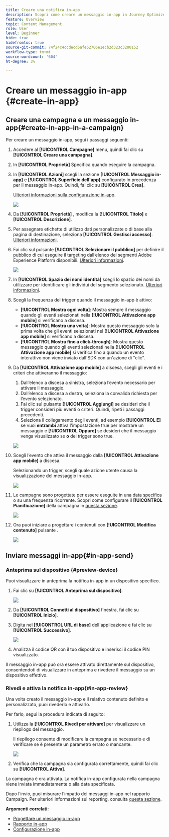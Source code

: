 ```yaml
---
title: Creare una notifica in-app
description: Scopri come creare un messaggio in-app in Journey Optimizer
feature: Overview
topic: Content Management
role: User
level: Beginner
hide: true
hidefromtoc: true
source-git-commit: 74f24c4ccdecd5afe52706e1ecb2d323c3200152
workflow-type: tm+mt
source-wordcount: '604'
ht-degree: 3%

---
```



# Creare un messaggio in-app {#create-in-app}

## Creare una campagna e un messaggio in-app{#create-in-app-in-a-campaign}

Per creare un messaggio in-app, segui i passaggi seguenti:

1. Accedere al **[!UICONTROL Campagne]** menu, quindi fai clic su **[!UICONTROL Creare una campagna]**.

1. In **[!UICONTROL Proprietà]** Specifica quando eseguire la campagna.

1. In **[!UICONTROL Azioni]** scegli la sezione **[!UICONTROL Messaggio in-app]** e **[!UICONTROL Superficie dell&#39;app]** configurato in precedenza per il messaggio in-app. Quindi, fai clic su **[!UICONTROL Crea]**.

   [Ulteriori informazioni sulla configurazione in-app](inapp-configuration.md).

   ![](assets/in_app_create_1.png)

1. Da **[!UICONTROL Proprietà]** , modifica la **[!UICONTROL Titolo]** e **[!UICONTROL Descrizione]**.

1. Per assegnare etichette di utilizzo dati personalizzate o di base alla pagina di destinazione, seleziona **[!UICONTROL Gestisci accesso]**. [Ulteriori informazioni](../administration/object-based-access.md).

1. Fai clic sul pulsante **[!UICONTROL Selezionare il pubblico]** per definire il pubblico di cui eseguire il targeting dall’elenco dei segmenti Adobe Experience Platform disponibili. [Ulteriori informazioni](../segment/about-segments.md).

   ![](assets/in_app_create_2.png)

1. In **[!UICONTROL Spazio dei nomi identità]** scegli lo spazio dei nomi da utilizzare per identificare gli individui del segmento selezionato. [Ulteriori informazioni](../event/about-creating.md#select-the-namespace).

1. Scegli la frequenza del trigger quando il messaggio in-app è attivo:

   * **[!UICONTROL Mostra ogni volta]**: Mostra sempre il messaggio quando gli eventi selezionati nella **[!UICONTROL Attivazione app mobile]** si verificano a discesa.
   * **[!UICONTROL Mostra una volta]**: Mostra questo messaggio solo la prima volta che gli eventi selezionati nel **[!UICONTROL Attivazione app mobile]** si verificano a discesa.
   * **[!UICONTROL Mostra fino a click-through]**: Mostra questo messaggio quando gli eventi selezionati nella **[!UICONTROL Attivazione app mobile]** si verifica fino a quando un evento interattivo non viene inviato dall&#39;SDK con un&#39;azione di &quot;clic&quot;.

1. Da **[!UICONTROL Attivazione app mobile]** a discesa, scegli gli eventi e i criteri che attiveranno il messaggio:

   1. Dall’elenco a discesa a sinistra, seleziona l’evento necessario per attivare il messaggio.
   1. Dall’elenco a discesa a destra, seleziona la convalida richiesta per l’evento selezionato.
   1. Fai clic sul pulsante **[!UICONTROL Aggiungi]** se desideri che il trigger consideri più eventi o criteri. Quindi, ripeti i passaggi precedenti.
   1. Seleziona il collegamento degli eventi, ad esempio **[!UICONTROL E]** se vuoi **entrambi** attiva l&#39;impostazione true per mostrare un messaggio e **[!UICONTROL Oppure]** se desideri che il messaggio venga visualizzato se **o** dei trigger sono true.

   ![](assets/in_app_create_3.png)

1. Scegli l’evento che attiva il messaggio dalla **[!UICONTROL Attivazione app mobile]**
a discesa.

   Selezionando un trigger, scegli quale azione utente causa la visualizzazione del messaggio in-app.

   ![](assets/in_app_create_3.png)

1. Le campagne sono progettate per essere eseguite in una data specifica o su una frequenza ricorrente. Scopri come configurare il **[!UICONTROL Pianificazione]** della campagna in [questa sezione](../campaigns/create-campaign.md#schedule).

   ![](assets/in-app-schedule.png)

1. Ora puoi iniziare a progettare i contenuti con **[!UICONTROL Modifica contenuto]** pulsante .

   ![](assets/in_app_create_4.png)

## Inviare messaggi in-app{#in-app-send}

### Anteprima sul dispositivo {#preview-device}

Puoi visualizzare in anteprima la notifica in-app in un dispositivo specifico.

1. Fai clic su **[!UICONTROL Anteprima sul dispositivo]**.

   ![](assets/in_app_create_6.png)

1. Da **[!UICONTROL Connetti al dispositivo]** finestra, fai clic su **[!UICONTROL Inizio]**.

1. Digita nel **[!UICONTROL URL di base]** dell&#39;applicazione e fai clic su **[!UICONTROL Successivo]**.

   ![](assets/in_app_create_7.png)

1. Analizza il codice QR con il tuo dispositivo e inserisci il codice PIN visualizzato.

Il messaggio in-app può ora essere attivato direttamente sul dispositivo, consentendoti di visualizzare in anteprima e rivedere il messaggio su un dispositivo effettivo.

### Rivedi e attiva la notifica in-app{#in-app-review}

Una volta creato il messaggio in-app e il relativo contenuto definito e personalizzato, puoi rivederlo e attivarlo.

Per farlo, segui la procedura indicata di seguito:

1. Utilizza la **[!UICONTROL Rivedi per attivare]** per visualizzare un riepilogo del messaggio.

   Il riepilogo consente di modificare la campagna se necessario e di verificare se è presente un parametro errato o mancante.

   ![](assets/in_app_create_5.png)

1. Verifica che la campagna sia configurata correttamente, quindi fai clic su **[!UICONTROL Attiva]**.

La campagna è ora attivata. La notifica in-app configurata nella campagna viene inviata immediatamente o alla data specificata.

Dopo l’invio, puoi misurare l’impatto dei messaggi in-app nel rapporto Campaign. Per ulteriori informazioni sul reporting, consulta [questa sezione](inapp-report.md).

**Argomenti correlati:**

* [Progettare un messaggio in-app](design-in-app.md)
* [Rapporto in-app](inapp-report.md)
* [Configurazione in-app](inapp-configuration.md)
